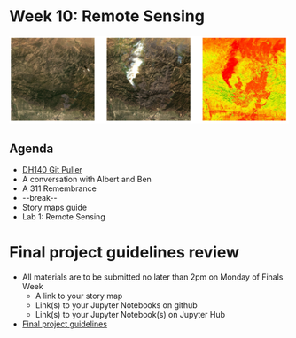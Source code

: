 # Week 10: Remote Sensing

<img src="images/remote2.png">

## Agenda

- [DH140 Git Puller](https://jupyter.idre.ucla.edu/hub/user-redirect/git-pull?repo=https%3A%2F%2Fgithub.com%2Fyohman%2F21W-DH140&urlpath=tree%2F21W-DH140%2F&branch=master)
- A conversation with Albert and Ben
- A 311 Remembrance
- --break--
- Story maps guide
- Lab 1: Remote Sensing

# Final project guidelines review

- All materials are to be submitted no later than 2pm on Monday of Finals Week
   - A link to your story map
   - Link(s) to your Jupyter Notebooks on github
   - Link(s) to your Jupyter Notebook(s) on Jupyter Hub
- [Final project guidelines](../../Midterm%20and%20Finals/readme.md)

